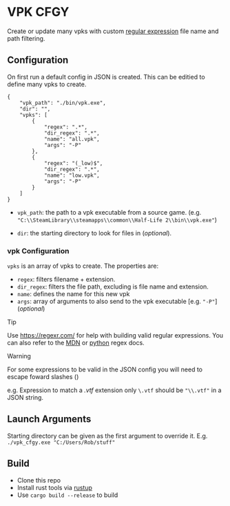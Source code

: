 # VPK CFGY

Create or update many vpks with custom [regular expression](https://developer.mozilla.org/en-US/docs/Web/JavaScript/Guide/Regular_expressions) file name and path filtering.

## Configuration
On first run a default config in JSON is created. This can be editied to define many vpks to create.
```
{
    "vpk_path": "./bin/vpk.exe",
    "dir": "",
    "vpks": [
        {
            "regex": ".*",
            "dir_regex": ".*",
            "name": "all.vpk",
            "args": "-P"
        },
        {
            "regex": "(_low)$",
            "dir_regex": ".*",
            "name": "low.vpk",
            "args": "-P"
        }
    ]
}
```
- `vpk_path`: the path to a vpk executable from a source game. (e.g. `"C:\\SteamLibrary\\steamapps\\common\\Half-Life 2\\bin\\vpk.exe"`)

- `dir`: the starting directory to look for files in (*optional*).

### vpk Configuration
`vpks` is an array of vpks to create. The properties are:
- `regex`: filters filename + extension.
- `dir_regex`: filters the file path, excluding is file name and extension.
- `name`: defines the name for this new vpk
- `args`: array of arguments to also send to the vpk executable [e.g. `"-P"`] (*optional*)

> [!TIP]
> Use https://regexr.com/ for help with building valid regular expressions. You can also refer to the [MDN](https://developer.mozilla.org/en-US/docs/Web/JavaScript/Guide/Regular_expressions) or [python](https://docs.python.org/3/library/re.html) regex docs.

> [!WARNING]
> For some expressions to be valid in the JSON config you will need to escape foward slashes (\)
>
> e.g. Expression to match a *.vtf* extension only `\.vtf` should be `"\\.vtf"` in a JSON string.

## Launch Arguments

Starting directory can be given as the first argument to override it. E.g. `./vpk_cfgy.exe "C:/Users/Rob/stuff"`

## Build
- Clone this repo
- Install rust tools via [rustup](https://rustup.rs/)
- Use ``cargo build --release`` to build